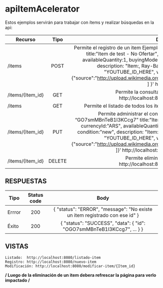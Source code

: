 # apiItemAcelerator
Estos ejemplos servirán para trabajar con ítems y realizar búsquedas en la api:

| Recurso		|	    Tipo			|Descripción y ejemplo |
| ------------- 	|:-------------:			| :----------------:|
| /items		   	| POST	| Permite el registro de un item Ejemplo: curl -X POST -H "Content-Type: application/json" -d ‘{  title:"Item de test - No Ofertar",  categoryId:"MLA5529", price:10, currencyId:"ARS", availableQuantity:1, buyingMode:"buy_it_now", listingTypeId:"bronze", condition:"new", description: "Item:,  Ray-Ban WAYFARER Gloss Black. New in Box", videoId: "YOUTUBE_ID_HERE", warranty: "12 months by Ray Ban", pictures: [ {"source":"http://upload.wikimedia.org/wikipedia/commons/f/fd/Ray_Ban_Original_Wayfarer.jpg"} ] }' http://localhost:8080/items |
| /items/{Item_id}	| GET		| Permite la consulta de un item por id. Ejemplo: curl -X GET http://localhost:8080/items/OGO7smMBnTeB1l3KCcg7 |
| /items	| GET 	|	 Permite el listado de todos los items.	Ejemplo: curl -X GET http://localhost:8080/items | 
| /items/{Item_id} | PUT | 	Permite administrar el contenido de un item. Ejemplo: curl -X PUT -d ‘{  id: “GO7smMBnTeB1l3KCcg7”  title:"Item de test - No Ofertar",  categoryId:"MLA5529", price:10, currencyId:"ARS", availableQuantity:1, buyingMode:"buy_it_now", listingTypeId:"bronze", condition:"new", description: "Item:,  Ray-Ban WAYFARER Gloss Black. New in Box", videoId: "YOUTUBE_ID_HERE", warranty: "12 months by Ray Ban", pictures: [ {"source":"http://upload.wikimedia.org/wikipedia/commons/f/fd/Ray_Ban_Original_Wayfarer.jpg"} ]}’ http://localhost:8080/items/OGO7smMBnTeB1l3KCcg7 |
| /items/{Item_id} | DELETE	| Permite eliminar un item. Ejemplo: curl -X DELETE http://localhost:8080/items/OGO7smMBnTeB1l3KCcg7 |


RESPUESTAS	
------------------------------------------------------------------------------------------------------------------------------

| Tipo | Status code | Body |
| ------------- 	|:-------------:			| :----------------:|
| Errror | 200 | { "status": "ERROR", "message": "No existe un item registrado con ese id" } |
| Éxito | 200 | { "status": "SUCCESS",  "data": { "id": "OGO7smMBnTeB1l3KCcg7", ... } } |	

VISTAS
------------------------------------------------------------------------------------------------------------------------------
    Listado:  http://localhost:8080/listado-item
    Registro: http://localhost:8080/nuevo-item
    Modificación: http://localhost:8080/modificar-item/{Item_id}
  
  **/ Luego de la eliminación de un item debera refrescar la página para verlo impactado /** 
    
